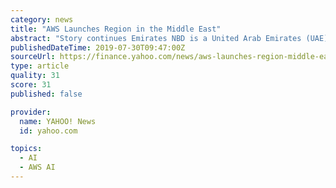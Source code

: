 ```yaml
---
category: news
title: "AWS Launches Region in the Middle East"
abstract: "Story continues Emirates NBD is a United Arab Emirates (UAE) based enterprise that is working with AWS to build an Artificial Intelligence-enabled bank of the future. Emirates NBD is a leading ..."
publishedDateTime: 2019-07-30T09:47:00Z
sourceUrl: https://finance.yahoo.com/news/aws-launches-region-middle-east-080800338.html
type: article
quality: 31
score: 31
published: false

provider:
  name: YAHOO! News
  id: yahoo.com

topics:
  - AI
  - AWS AI
---
```


